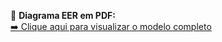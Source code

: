 📄 **Diagrama EER em PDF:**  
[➡️ Clique aqui para visualizar o modelo completo](docs/EER-Oficina-Mecanica.png)

